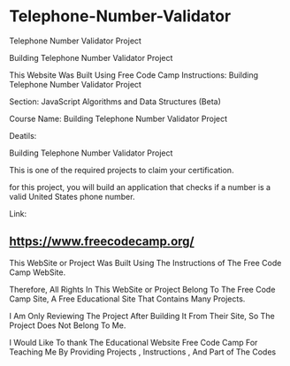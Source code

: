 # Telephone-Number-Validator



Telephone Number Validator Project



Building Telephone Number Validator Project

This Website Was Built Using Free Code Camp Instructions: Building Telephone Number Validator Project

Section: JavaScript Algorithms and Data Structures (Beta)


Course Name: Building Telephone Number Validator Project


Deatils:

Building Telephone Number Validator Project 

This is one of the required projects to claim your certification.

for this project, you will build an application that checks if a number is a valid United States phone number.


Link:

https://www.freecodecamp.org/
---------------------------------------------------------------------------------------------------------------------------------------------------------------------------------------------------------------------


This WebSite or Project Was Built Using The Instructions of The Free Code Camp WebSite.

Therefore, All Rights In This WebSite or Project Belong To The Free Code Camp Site, A Free Educational Site That Contains Many Projects.

I Am Only Reviewing The Project After Building It From Their Site, So The Project Does Not Belong To Me.

I Would Like To thank The Educational Website Free Code Camp For Teaching Me By Providing Projects , Instructions , And Part of The Codes
